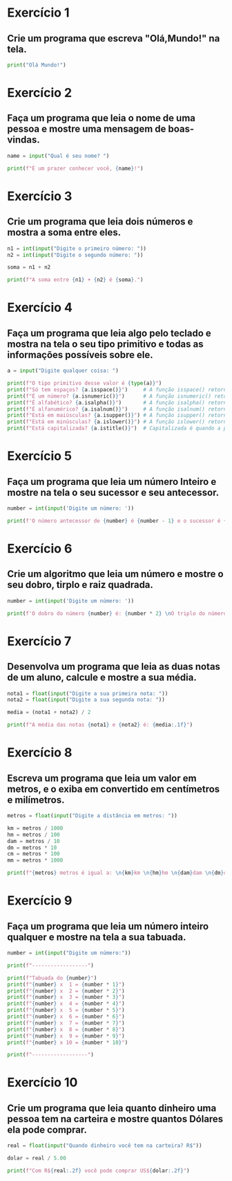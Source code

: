 # Exercício 1
## Crie um programa que escreva "Olá,Mundo!" na tela.

```py
print("Olá Mundo!")
```

# Exercício 2
## Faça um programa que leia o nome de uma pessoa e mostre uma mensagem de boas-vindas.

```py
name = input("Qual é seu nome? ")

print(f"É um prazer conhecer você, {name}!")
```

# Exercício 3 
## Crie um programa que leia dois números e mostra a soma entre eles.

```py
n1 = int(input("Digite o primeiro número: "))
n2 = int(input("Digite o segundo número: "))

soma = n1 + n2

print(f"A soma entre {n1} + {n2} é {soma}.")
```

# Exercício 4
## Faça um programa que leia algo pelo teclado e mostra na tela o seu tipo primitivo e todas as informações possíveis sobre ele.

```py
a = input("Digite qualquer coisa: ")

print(f"O tipo primitivo desse valor é {type(a)}")
print(f"Só tem espaços? {a.isspace()}")     # A função isspace() retorna True se todos os caracteres da string são espaços
print(f"É um número? {a.isnumeric()}")      # A função isnumeric() retorna True se todos os caracteres da string são numéricos
print(f"É alfabético? {a.isalpha()}")       # A função isalpha() retorna True se todos os caracteres da string são alfabéticos
print(f"É alfanumérico? {a.isalnum()}")     # A função isalnum() retorna True se todos os caracteres da string são alfanuméricos
print(f"Está em maiúsculas? {a.isupper()}") # A função isupper() retorna True se todos os caracteres da string são maiúsculos
print(f"Está em minúsculas? {a.islower()}") # A função islower() retorna True se todos os caracteres da string são minúsculos
print(f"Está capitalizada? {a.istitle()}")  # Capitalizada é quando a primeira letra é maiúscula e as outras são minúsculas
```

# Exercício 5 
## Faça um programa que leia um número Inteiro e mostre na tela o seu sucessor e seu antecessor.

```py
number = int(input('Digite um número: '))

print(f'O número antecessor de {number} é {number - 1} e o sucessor é {number + 1}')
```

# Exercício 6 
## Crie um algoritmo que leia um número e mostre o seu dobro, tirplo e raiz quadrada.

```py
number = int(input('Digite um número: '))

print(f'O dobro do número {number} é: {number * 2} \nO triplo do número {number} é: {number * 3} \nA raiz quadrada do número {number} é: {number ** 0.5:.2f}')  # Na potência posso usar a função pow(number, 0.5)
```

# Exercício 7 
## Desenvolva um programa que leia as duas notas de um aluno, calcule e mostre a sua média.

```py
nota1 = float(input("Digite a sua primeira nota: "))
nota2 = float(input("Digite a sua segunda nota: "))

media = (nota1 + nota2) / 2

print(f"A média das notas {nota1} e {nota2} é: {media:.1f}")
```

# Exercício 8 
## Escreva um programa que leia um valor em metros, e o exiba em convertido em centímetros e milímetros.

```py
metros = float(input("Digite a distância em metros: "))

km = metros / 1000
hm = metros / 100
dam = metros / 10
dm = metros * 10
cm = metros * 100
mm = metros * 1000

print(f"{metros} metros é igual a: \n{km}km \n{hm}hm \n{dam}dam \n{dm}dm \n{cm}cm \n{mm}mm")
```

# Exercício 9 
## Faça um programa que leia um número inteiro qualquer e mostre na tela a sua tabuada.

```py
number = int(input("Digite um número:"))

print(f"------------------")

print(f"Tabuada do {number}")
print(f"{number} x  1 = {number * 1}")
print(f"{number} x  2 = {number * 2}")
print(f"{number} x  3 = {number * 3}")
print(f"{number} x  4 = {number * 4}")
print(f"{number} x  5 = {number * 5}")
print(f"{number} x  6 = {number * 6}")
print(f"{number} x  7 = {number * 7}")
print(f"{number} x  8 = {number * 8}")
print(f"{number} x  9 = {number * 9}")
print(f"{number} x 10 = {number * 10}")

print(f"------------------")
```

# Exercício 10 
## Crie um programa que leia quanto dinheiro uma pessoa tem na carteira e mostre quantos Dólares ela pode comprar.

```py
real = float(input("Quando dinheiro você tem na carteira? R$"))

dolar = real / 5.00

print(f"Com R${real:.2f} você pode comprar US${dolar:.2f}")
```